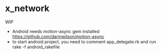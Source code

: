 # x_network

WIP

* Android needs motion-async gem installed https://github.com/darinwilson/motion-async
* to start android project, you need to comment app_delegate.rb and run rake -f android_rakefile
